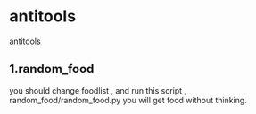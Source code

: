 # antitools

antitools

1.random_food 
------------------------------------------------------
you should change foodlist , and run this script ,
    random_food/random_food.py
you  will get food without thinking.
